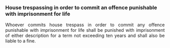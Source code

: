 ### House trespassing in order to commit an offence punishable with imprisonment for life
<div style="text-align: justify">

Whoever commits house trespass in order to commit any offence punishable with imprisonment for life shall be punished with imprisonment of either description for a term not exceeding ten years and shall also be liable to a fine.

</div>
